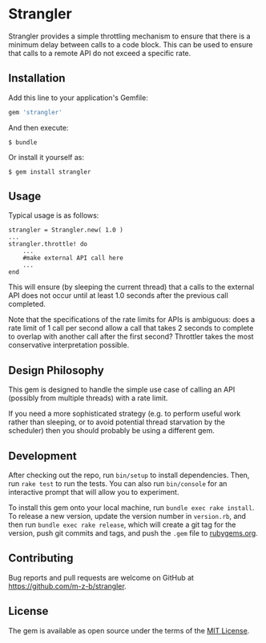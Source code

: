 # Strangler

Strangler provides a simple throttling mechanism to ensure that there is a minimum delay between calls to a code block. This can be used to ensure that calls to a remote API do not exceed a specific rate.


## Installation

Add this line to your application's Gemfile:

```ruby
gem 'strangler'
```

And then execute:

    $ bundle

Or install it yourself as:

    $ gem install strangler

## Usage

Typical usage is as follows:

    strangler = Strangler.new( 1.0 )
    ...
    strangler.throttle! do
        ...
        #make external API call here
        ...
    end

This will ensure (by sleeping the current thread) that a calls to the external API does not occur until at least 1.0 seconds after the previous call completed.

Note that the specifications of the rate limits for APIs is ambiguous: does a rate limit of 1 call per second allow a call that takes 2 seconds to complete to overlap with another call after the first second? Throttler takes the most conservative interpretation possible.

## Design Philosophy

This gem is designed to handle the simple use case of calling an API (possibly from multiple threads) with a rate limit. 

If you need a more sophisticated strategy (e.g. to perform useful work rather than sleeping, or to avoid potential thread starvation by the scheduler) then you should probably be using a different gem.

## Development

After checking out the repo, run `bin/setup` to install dependencies. Then, run `rake test` to run the tests. You can also run `bin/console` for an interactive prompt that will allow you to experiment.

To install this gem onto your local machine, run `bundle exec rake install`. To release a new version, update the version number in `version.rb`, and then run `bundle exec rake release`, which will create a git tag for the version, push git commits and tags, and push the `.gem` file to [rubygems.org](https://rubygems.org).

## Contributing

Bug reports and pull requests are welcome on GitHub at https://github.com/m-z-b/strangler.

## License

The gem is available as open source under the terms of the [MIT License](https://opensource.org/licenses/MIT).
